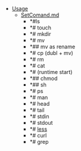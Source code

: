 - <a href = "E:\Node_projects\Node_Way\NBase\_Md\_Index\__Far\_Voip\Ozeki\content\Usage\cat.Usage\dir.Usage.md">Usage</a>
    - <a href = "E:\Node_projects\Node_Way\NBase\_Md\_Index\__Far\_Voip\Ozeki\content\Usage\SetComand.md">SetComand.md</a>
        - *#ls
        - *# touch
        - *# mkdir
        - *# mv
        - *## mv as rename
        - *# cp (dubl + mv)
        - *# rm 
        - *# cat
        - *# (runtime start)
        - *## chmod 
        - *## sh
        - *# ps
        - *# man 
        - *# head
        - *# tail 
        - *# stdin
        - *# stdout
        - *# [less](less/___setcomand.md)
        - *# curl
        - *# grep
